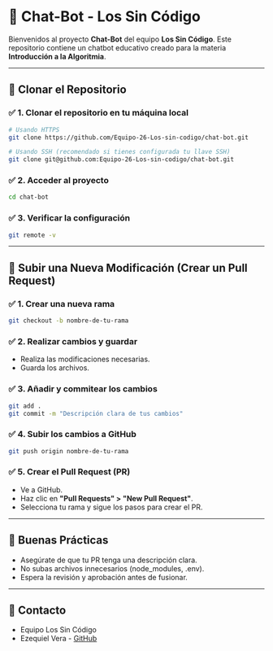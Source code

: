 # 🚀 Chat-Bot - Los Sin Código

Bienvenidos al proyecto **Chat-Bot** del equipo **Los Sin Código**. Este repositorio contiene un chatbot educativo creado para la materia **Introducción a la Algoritmia**.

---

## 🚀 Clonar el Repositorio

### ✅ 1. Clonar el repositorio en tu máquina local

```bash
# Usando HTTPS
git clone https://github.com/Equipo-26-Los-sin-codigo/chat-bot.git

# Usando SSH (recomendado si tienes configurada tu llave SSH)
git clone git@github.com:Equipo-26-Los-sin-codigo/chat-bot.git
```

### ✅ 2. Acceder al proyecto

```bash
cd chat-bot
```

### ✅ 3. Verificar la configuración

```bash
git remote -v
```

---

## 🚀 Subir una Nueva Modificación (Crear un Pull Request)

### ✅ 1. Crear una nueva rama

```bash
git checkout -b nombre-de-tu-rama
```

### ✅ 2. Realizar cambios y guardar

* Realiza las modificaciones necesarias.
* Guarda los archivos.

### ✅ 3. Añadir y commitear los cambios

```bash
git add .
git commit -m "Descripción clara de tus cambios"
```

### ✅ 4. Subir los cambios a GitHub

```bash
git push origin nombre-de-tu-rama
```

### ✅ 5. Crear el Pull Request (PR)

* Ve a GitHub.
* Haz clic en **"Pull Requests" > "New Pull Request"**.
* Selecciona tu rama y sigue los pasos para crear el PR.

---

## 📌 Buenas Prácticas

* Asegúrate de que tu PR tenga una descripción clara.
* No subas archivos innecesarios (node\_modules, .env).
* Espera la revisión y aprobación antes de fusionar.

---

## 🚀 Contacto

* Equipo Los Sin Código
* Ezequiel Vera - [GitHub](https://github.com/ezequielvera391)

